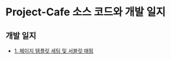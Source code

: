 # Project-Cafe 소스 코드와 개발 일지
## 개발 일지
* [1. 페이지 템플릿 세팅 및 서블릿 매핑](https://github.com/miro7923/Project-Cafe/blob/main/Dev%20Log/2022-03-05-cafe-project-01.md)
